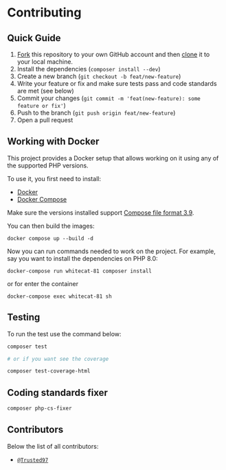 # Contributing

## Quick Guide

1. [Fork](https://help.github.com/articles/fork-a-repo/) this repository to your own GitHub account and then [clone](https://help.github.com/articles/cloning-a-repository/) it to your local machine.
2. Install the dependencies (`composer install --dev`)
3. Create a new branch (`git checkout -b feat/new-feature`)
4. Write your feature or fix and make sure tests pass and code standards are met (see below)
5. Commit your changes (`git commit -m 'feat(new-feature): some feature or fix'`)
6. Push to the branch (`git push origin feat/new-feature`)
7. Open a pull request

## Working with Docker

This project provides a Docker setup that allows working on it using any of the supported PHP versions.

To use it, you first need to install:

* [Docker](https://docs.docker.com/get-docker/)
* [Docker Compose](https://docs.docker.com/compose/install/)

Make sure the versions installed support [Compose file format 3.9](https://docs.docker.com/compose/compose-file/).

You can then build the images:

```console
docker compose up --build -d
```

Now you can run commands needed to work on the project. For example, say you want to install the dependencies on PHP 8.0:

```console
docker-compose run whitecat-81 composer install
```

or for enter the container

```console
docker-compose exec whitecat-81 sh
```

## Testing

To run the test use the command below:

```bash
composer test

# or if you want see the coverage

composer test-coverage-html
```


## Coding standards fixer

```bash
composer php-cs-fixer
```

## Contributors

Below the list of all contributors:

* [`@Trusted97`](https://github.com/Trusted97)
